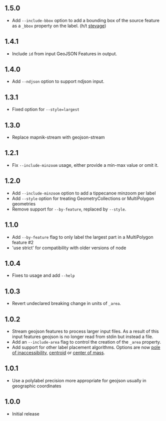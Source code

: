 ## 1.5.0

* Add `--include-bbox` option to add a bounding box of the source feature as a `_bbox` property on the label. (h/t [stevage](https://github.com/stevage))

## 1.4.1

* Include `id` from input GeoJSON Features in output.

## 1.4.0

* Add `--ndjson` option to support ndjson input.

## 1.3.1

* Fixed option for `--style=largest`

## 1.3.0

* Replace mapnik-stream with geojson-stream

## 1.2.1

* Fix `--include-minzoom` usage, either provide a min-max value or omit it.

## 1.2.0

* Add `--include-minzoom` option to add a tippecanoe minzoom per label
* Add `--style` option for treating GeometryCollections or MultiPolygon geometries
* Remove support for `--by-feature`, replaced by `--style`.

## 1.1.0

* Add `--by-feature` flag to only label the largest part in a MultiPolygon feature #2
* 'use strict' for compatibility with older versions of node

## 1.0.4

* Fixes to usage and add `--help`

## 1.0.3

* Revert undeclared breaking change in units of `_area`.

## 1.0.2

* Stream geojson features to process larger input files. As a result of this input features geojson is no longer read from stdin but instead a file.
* Add an `--include-area` flag to control the creation of the `_area` property.
* Add support for other label placement algorithms. Options are now [pole of inaccessibility](polylabel), [centroid](http://turfjs.org/docs/#centroid) or [center of mass](http://turfjs.org/docs/#centerofmass).

## 1.0.1

* Use a polylabel precision more appropriate for geojson usually in geographic coordinates

## 1.0.0

* Initial release
